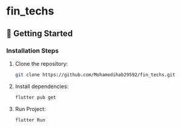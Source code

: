 # fin_techs


## 🚀 Getting Started


### Installation Steps
1. Clone the repository:
   ```bash
   git clone https://github.com/Mohamedihab29592/fin_techs.git

   ```
2. Install dependencies:
   ```bash
   flutter pub get

   ```

3. Run Project:
   ```bash
   flutter Run 
